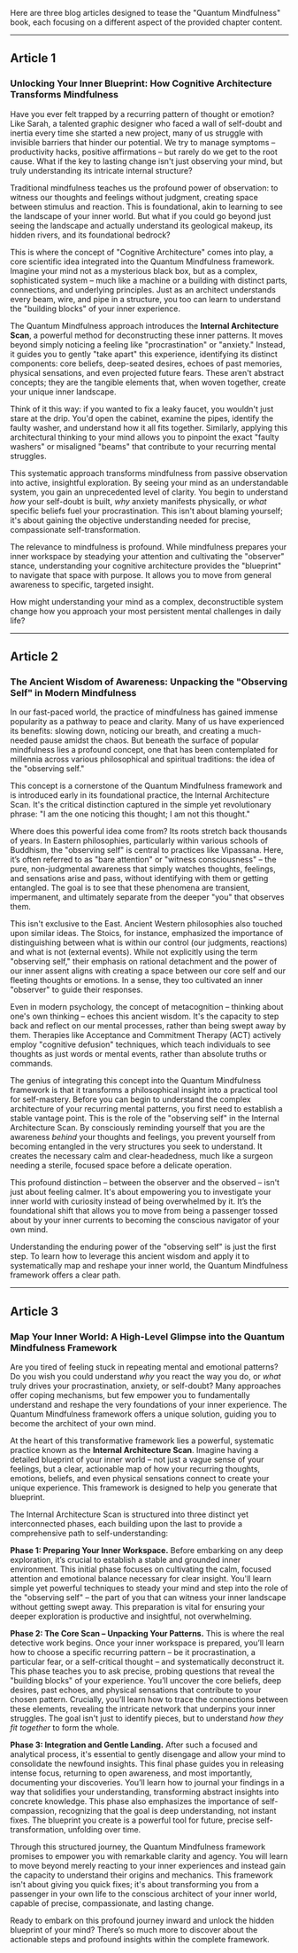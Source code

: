 Here are three blog articles designed to tease the "Quantum Mindfulness" book, each focusing on a different aspect of the provided chapter content.

---

## Article 1

###  Unlocking Your Inner Blueprint: How Cognitive Architecture Transforms Mindfulness



Have you ever felt trapped by a recurring pattern of thought or emotion? Like Sarah, a talented graphic designer who faced a wall of self-doubt and inertia every time she started a new project, many of us struggle with invisible barriers that hinder our potential. We try to manage symptoms – productivity hacks, positive affirmations – but rarely do we get to the root cause. What if the key to lasting change isn't just observing your mind, but truly understanding its intricate internal structure?

Traditional mindfulness teaches us the profound power of observation: to witness our thoughts and feelings without judgment, creating space between stimulus and reaction. This is foundational, akin to learning to see the landscape of your inner world. But what if you could go beyond just seeing the landscape and actually understand its geological makeup, its hidden rivers, and its foundational bedrock?

This is where the concept of "Cognitive Architecture" comes into play, a core scientific idea integrated into the Quantum Mindfulness framework. Imagine your mind not as a mysterious black box, but as a complex, sophisticated system – much like a machine or a building with distinct parts, connections, and underlying principles. Just as an architect understands every beam, wire, and pipe in a structure, you too can learn to understand the "building blocks" of your inner experience.

The Quantum Mindfulness approach introduces the **Internal Architecture Scan**, a powerful method for deconstructing these inner patterns. It moves beyond simply noticing a feeling like "procrastination" or "anxiety." Instead, it guides you to gently "take apart" this experience, identifying its distinct components: core beliefs, deep-seated desires, echoes of past memories, physical sensations, and even projected future fears. These aren't abstract concepts; they are the tangible elements that, when woven together, create your unique inner landscape.

Think of it this way: if you wanted to fix a leaky faucet, you wouldn't just stare at the drip. You'd open the cabinet, examine the pipes, identify the faulty washer, and understand how it all fits together. Similarly, applying this architectural thinking to your mind allows you to pinpoint the exact "faulty washers" or misaligned "beams" that contribute to your recurring mental struggles.

This systematic approach transforms mindfulness from passive observation into active, insightful exploration. By seeing your mind as an understandable system, you gain an unprecedented level of clarity. You begin to understand *how* your self-doubt is built, *why* anxiety manifests physically, or *what* specific beliefs fuel your procrastination. This isn't about blaming yourself; it's about gaining the objective understanding needed for precise, compassionate self-transformation.

The relevance to mindfulness is profound. While mindfulness prepares your inner workspace by steadying your attention and cultivating the "observer" stance, understanding your cognitive architecture provides the "blueprint" to navigate that space with purpose. It allows you to move from general awareness to specific, targeted insight.

How might understanding your mind as a complex, deconstructible system change how you approach your most persistent mental challenges in daily life?

---

## Article 2

###  The Ancient Wisdom of Awareness: Unpacking the "Observing Self" in Modern Mindfulness



In our fast-paced world, the practice of mindfulness has gained immense popularity as a pathway to peace and clarity. Many of us have experienced its benefits: slowing down, noticing our breath, and creating a much-needed pause amidst the chaos. But beneath the surface of popular mindfulness lies a profound concept, one that has been contemplated for millennia across various philosophical and spiritual traditions: the idea of the "observing self."

This concept is a cornerstone of the Quantum Mindfulness framework and is introduced early in its foundational practice, the Internal Architecture Scan. It's the critical distinction captured in the simple yet revolutionary phrase: "I am the one noticing this thought; I am not this thought."

Where does this powerful idea come from? Its roots stretch back thousands of years. In Eastern philosophies, particularly within various schools of Buddhism, the "observing self" is central to practices like Vipassana. Here, it’s often referred to as "bare attention" or "witness consciousness" – the pure, non-judgmental awareness that simply watches thoughts, feelings, and sensations arise and pass, without identifying with them or getting entangled. The goal is to see that these phenomena are transient, impermanent, and ultimately separate from the deeper "you" that observes them.

This isn't exclusive to the East. Ancient Western philosophies also touched upon similar ideas. The Stoics, for instance, emphasized the importance of distinguishing between what is within our control (our judgments, reactions) and what is not (external events). While not explicitly using the term "observing self," their emphasis on rational detachment and the power of our inner assent aligns with creating a space between our core self and our fleeting thoughts or emotions. In a sense, they too cultivated an inner "observer" to guide their responses.

Even in modern psychology, the concept of metacognition – thinking about one's own thinking – echoes this ancient wisdom. It's the capacity to step back and reflect on our mental processes, rather than being swept away by them. Therapies like Acceptance and Commitment Therapy (ACT) actively employ "cognitive defusion" techniques, which teach individuals to see thoughts as just words or mental events, rather than absolute truths or commands.

The genius of integrating this concept into the Quantum Mindfulness framework is that it transforms a philosophical insight into a practical tool for self-mastery. Before you can begin to understand the complex architecture of your recurring mental patterns, you first need to establish a stable vantage point. This is the role of the "observing self" in the Internal Architecture Scan. By consciously reminding yourself that you are the awareness *behind* your thoughts and feelings, you prevent yourself from becoming entangled in the very structures you seek to understand. It creates the necessary calm and clear-headedness, much like a surgeon needing a sterile, focused space before a delicate operation.

This profound distinction – between the observer and the observed – isn't just about feeling calmer. It's about empowering you to investigate your inner world with curiosity instead of being overwhelmed by it. It’s the foundational shift that allows you to move from being a passenger tossed about by your inner currents to becoming the conscious navigator of your own mind.

Understanding the enduring power of the "observing self" is just the first step. To learn how to leverage this ancient wisdom and apply it to systematically map and reshape your inner world, the Quantum Mindfulness framework offers a clear path.

---

## Article 3

###  Map Your Inner World: A High-Level Glimpse into the Quantum Mindfulness Framework



Are you tired of feeling stuck in repeating mental and emotional patterns? Do you wish you could understand *why* you react the way you do, or *what* truly drives your procrastination, anxiety, or self-doubt? Many approaches offer coping mechanisms, but few empower you to fundamentally understand and reshape the very foundations of your inner experience. The Quantum Mindfulness framework offers a unique solution, guiding you to become the architect of your own mind.

At the heart of this transformative framework lies a powerful, systematic practice known as the **Internal Architecture Scan**. Imagine having a detailed blueprint of your inner world – not just a vague sense of your feelings, but a clear, actionable map of how your recurring thoughts, emotions, beliefs, and even physical sensations connect to create your unique experience. This framework is designed to help you generate that blueprint.

The Internal Architecture Scan is structured into three distinct yet interconnected phases, each building upon the last to provide a comprehensive path to self-understanding:

**Phase 1: Preparing Your Inner Workspace.** Before embarking on any deep exploration, it’s crucial to establish a stable and grounded inner environment. This initial phase focuses on cultivating the calm, focused attention and emotional balance necessary for clear insight. You'll learn simple yet powerful techniques to steady your mind and step into the role of the "observing self" – the part of you that can witness your inner landscape without getting swept away. This preparation is vital for ensuring your deeper exploration is productive and insightful, not overwhelming.

**Phase 2: The Core Scan – Unpacking Your Patterns.** This is where the real detective work begins. Once your inner workspace is prepared, you’ll learn how to choose a specific recurring pattern – be it procrastination, a particular fear, or a self-critical thought – and systematically deconstruct it. This phase teaches you to ask precise, probing questions that reveal the "building blocks" of your experience. You’ll uncover the core beliefs, deep desires, past echoes, and physical sensations that contribute to your chosen pattern. Crucially, you’ll learn how to trace the connections between these elements, revealing the intricate network that underpins your inner struggles. The goal isn't just to identify pieces, but to understand *how they fit together* to form the whole.

**Phase 3: Integration and Gentle Landing.** After such a focused and analytical process, it's essential to gently disengage and allow your mind to consolidate the newfound insights. This final phase guides you in releasing intense focus, returning to open awareness, and most importantly, documenting your discoveries. You’ll learn how to journal your findings in a way that solidifies your understanding, transforming abstract insights into concrete knowledge. This phase also emphasizes the importance of self-compassion, recognizing that the goal is deep understanding, not instant fixes. The blueprint you create is a powerful tool for future, precise self-transformation, unfolding over time.

Through this structured journey, the Quantum Mindfulness framework promises to empower you with remarkable clarity and agency. You will learn to move beyond merely reacting to your inner experiences and instead gain the capacity to understand their origins and mechanics. This framework isn't about giving you quick fixes; it's about transforming you from a passenger in your own life to the conscious architect of your inner world, capable of precise, compassionate, and lasting change.

Ready to embark on this profound journey inward and unlock the hidden blueprint of your mind? There’s so much more to discover about the actionable steps and profound insights within the complete framework.